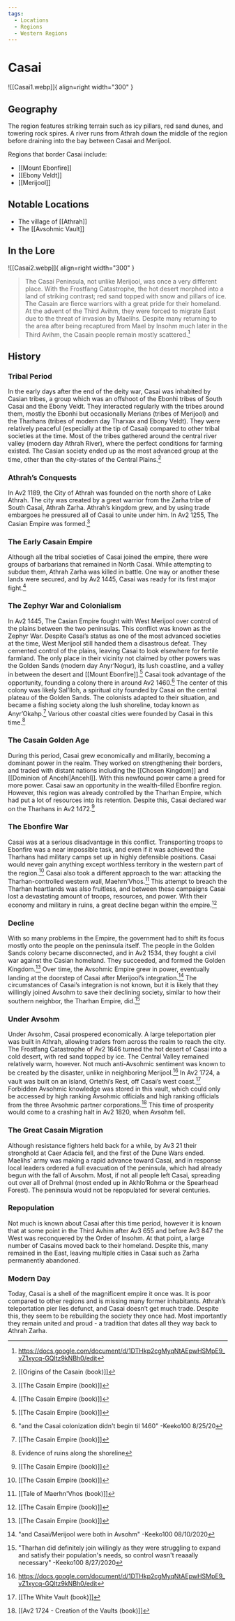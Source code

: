 ```yaml
---
tags:
  - Locations
  - Regions
  - Western Regions
---
```


# Casai

![[Casai1.webp]]{ align=right width="300" }

## Geography

The region features striking terrain such as icy pillars, red sand dunes, and towering rock spires. A river runs from Athrah down the middle of the region before draining into the bay between Casai and Merijool.

Regions that border Casai include:

- [[Mount Ebonfire]]
- [[Ebony Veldt]]
- [[Merijool]]

## Notable Locations

- The village of [[Athrah]]
- The [[Avsohmic Vault]]

## In the Lore

![[Casai2.webp]]{ align=right width="300" }

> The Casai Peninsula, not unlike Merijool, was once a very different place. With the Frostfang Catastrophe, the hot desert morphed into a land of striking contrast; red sand topped with snow and pillars of ice. The Casain are fierce warriors with a great pride for their homeland. At the advent of the Third Avihm, they were forced to migrate East due to the threat of invasion by Maelihs. Despite many returning to the area after being recaptured from Mael by Insohm much later in the Third Avihm, the Casain people remain mostly scattered.[^1]

## History

### Tribal Period

In the early days after the end of the deity war, Casai was inhabited by Casian tribes, a group which was an offshoot of the Ebonhi tribes of South Casai and the Ebony Veldt. They interacted regularly with the tribes around them, mostly the Ebonhi but occasionally Merians (tribes of Merijool) and the Tharhans (tribes of modern day Tharxax and Ebony Veldt). They were relatively peaceful (especially at the tip of Casai) compared to other tribal societies at the time. Most of the tribes gathered around the central river valley (modern day Athrah River), where the perfect conditions for farming existed. The Casian society ended up as the most advanced group at the time, other than the city-states of the Central Plains.[^2]

### Athrah’s Conquests

In Av2 1189, the City of Athrah was founded on the north shore of Lake Athrah. The city was created by a great warrior from the Zarha tribe of South Casai, Athrah Zarha. Athrah’s kingdom grew, and by using trade embargoes he pressured all of Casai to unite under him. In Av2 1255, The Casian Empire was formed.[^3]

### The Early Casain Empire

Although all the tribal societies of Casai joined the empire, there were groups of barbarians that remained in North Casai. While attempting to subdue them, Athrah Zarha was killed in battle. One way or another these lands were secured, and by Av2 1445, Casai was ready for its first major fight.[^4]

### The Zephyr War and Colonialism

In Av2 1445, The Casian Empire fought with West Merijool over control of the plains between the two peninsulas. This conflict was known as the Zephyr War. Despite Casai’s status as one of the most advanced societies at the time, West Merijool still handed them a disastrous defeat. They cemented control of the plains, leaving Casai to look elsewhere for fertile farmland. The only place in their vicinity not claimed by other powers was the Golden Sands (modern day Anyr’Nogur), its lush coastline, and a valley in between the desert and [[Mount Ebonfire]].[^5] Casai took advantage of the opportunity, founding a colony there in around Av2 1460.[^6] The center of this colony was likely Sal’Iloh, a spiritual city founded by Casai on the central plateau of the Golden Sands. The colonists adapted to their situation, and became a fishing society along the lush shoreline, today known as Anyr’Okahp.[^7] Various other coastal cities were founded by Casai in this time.[^8]

### The Casain Golden Age

During this period, Casai grew economically and militarily, becoming a dominant power in the realm. They worked on strengthening their borders, and traded with distant nations including the [[Chosen Kingdom]] and [[Dominion of Ancehl|Ancehl]]. With this newfound power came a greed for more power. Casai saw an opportunity in the wealth-filled Ebonfire region. However, this region was already controlled by the Tharhan Empire, which had put a lot of resources into its retention. Despite this, Casai declared war on the Tharhans in Av2 1472.[^9]

### The Ebonfire War

Casai was at a serious disadvantage in this conflict. Transporting troops to Ebonfire was a near impossible task, and even if it was achieved the Tharhans had military camps set up in highly defensible positions. Casai would never gain anything except worthless territory in the western part of the region.[^10] Casai also took a different approach to the war: attacking the Tharhan-controlled western wall, Maehrn’Vhos.[^11] This attempt to breach the Tharhan heartlands was also fruitless, and between these campaigns Casai lost a devastating amount of troops, resources, and power. With their economy and military in ruins, a great decline began within the empire.[^12]

### Decline

With so many problems in the Empire, the government had to shift its focus mostly onto the people on the peninsula itself. The people in the Golden Sands colony became disconnected, and in Av2 1534, they fought a civil war against the Casian homeland. They succeeded, and formed the Golden Kingdom.[^13] Over time, the Avsohmic Empire grew in power, eventually landing at the doorstep of Casai after Merijool’s integration.[^14] The circumstances of Casai’s integration is not known, but it is likely that they willingly joined Avsohm to save their declining society, similar to how their southern neighbor, the Tharhan Empire, did.[^15]

### Under Avsohm

Under Avsohm, Casai prospered economically. A large teleportation pier was built in Athrah, allowing traders from across the realm to reach the city. The Frostfang Catastrophe of Av2 1646 turned the hot desert of Casai into a cold desert, with red sand topped by ice. The Central Valley remained relatively warm, however. Not much anti-Avsohmic sentiment was known to be created by the disaster, unlike in neighboring Merijool.[^16] In Av2 1724, a vault was built on an island, Ortethi’s Rest, off Casai’s west coast.[^17] Forbidden Avsohmic knowledge was stored in this vault, which could only be accessed by high ranking Avsohmic officials and high ranking officials from the three Avsohmic partner corporations.[^18] This time of prosperity would come to a crashing halt in Av2 1820, when Avsohm fell.

### The Great Casain Migration

Although resistance fighters held back for a while, by Av3 21 their stronghold at Caer Adacia fell, and the first of the Dune Wars ended. Maelihs’ army was making a rapid advance toward Casai, and in response local leaders ordered a full evacuation of the peninsula, which had already begun with the fall of Avsohm. Most, if not all people left Casai, spreading out over all of Drehmal (most ended up in Akhlo’Rohma or the Spearhead Forest). The peninsula would not be repopulated for several centuries.

### Repopulation

Not much is known about Casai after this time period, however it is known that at some point in the Third Avhim after Av3 655 and before Av3 847 the West was reconquered by the Order of Insohm. At that point, a large number of Casains moved back to their homeland. Despite this, many remained in the East, leaving multiple cities in Casai such as Zarha permanently abandoned.

### Modern Day

Today, Casai is a shell of the magnificent empire it once was. It is poor compared to other regions and is missing many former inhabitants. Athrah’s teleportation pier lies defunct, and Casai doesn’t get much trade. Despite this, they seem to be rebuilding the society they once had. Most importantly they remain united and proud - a tradition that dates all they way back to Athrah Zarha.


<!--Footnotes-->

[^1]: https://docs.google.com/document/d/1DTHkp2cgMyqNtAEpwHSMpE9_vZ1xycq-GQltz9kNBh0/edit
[^2]: [[Origins of the Casain (book)]]
[^3]: [[The Casain Empire (book)]]
[^4]: [[The Casain Empire (book)]]
[^5]: [[The Casain Empire (book)]]
[^6]: "and the Casai colonization didn't begin til 1460" -Keeko100     8/25/20
[^7]:[[The Casain Empire (book)]]
[^8]: Evidence of ruins along the shoreline
[^9]: [[The Casain Empire (book)]]
[^10]: [[The Casain Empire (book)]]
[^11]: [[Tale of Maerhn'Vhos (book)]]
[^12]: [[The Casain Empire (book)]]
[^13]: [[The Casain Empire (book)]]
[^14]: "and Casai/Merijool were both in Avsohm" -Keeko100 08/10/2020
[^15]: "Tharhan did definitely join willingly as they were struggling to expand and satisfy their population's needs, so control wasn't reaaally necessary" -Keeko100 8/27/2020
[^16]: https://docs.google.com/document/d/1DTHkp2cgMyqNtAEpwHSMpE9_vZ1xycq-GQltz9kNBh0/edit
[^17]: [[The White Vault (book)]]
[^18]: [[Av2 1724 - Creation of the Vaults (book)]]

